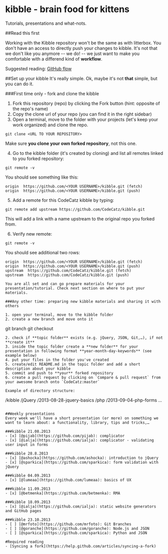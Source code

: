 kibble - brain food for kittens
======

Tutorials, presentations and what-nots.

##Read this first

Working with the Kibble repository won't be the same as with litterbox. You don't have an access to directly push your changes to kibble.
It's not that we don't like you anymore -- we do! -- we just want to make you comfortable with a differend kind of **workflow**.

Suggested reading: [GitHub flow](http://scottchacon.com/2011/08/31/github-flow.html)

##Set up your kibble
It's really simple. Ok, maybe it's not **that** simple, but you can do it.

###First time only - fork and clone the kibble

1. Fork this repository (repo) by clicking the Fork button (hint: opposite of the repo's name)
2. Copy the clone url of your repo (you can find it in the right sidebar)
3. Open a terminal, move to the folder with your projects (let's keep your work organized) and clone the repo.

 ```
 git clone <URL TO YOUR REPOSITORY>
 ```
 Make sure **you clone your own forked repository**, not this one.

4. Go to the kibble folder (it's created by cloning) and list all remotes linked to you forked repository:
 ```
 git remote -v
 ```
 You should see something like this:
 ```
 origin  https://github.com/<YOUR USERNAME>/kibble.git (fetch)
 origin  https://github.com/<YOUR USERNAME>/kibble.git (push)
 ```

5. Add a remote for this CodeCatz kibble by typing:
  ```
  git remote add upstream https://github.com/CodeCatz/kibble.git
  ```
  This will add a link with a name upstream to the original repo you forked from.

6. Verify new remote:
  ```
  git remote -v
  ```
  You should see additional two rows:
  ```
  origin  https://github.com/<YOUR USERNAME>/kibble.git (fetch)
  origin  https://github.com/<YOUR USERNAME>/kibble.git (push)
  upstream  https://github.com/CodeCatz/kibble.git (fetch)
  upstream  https://github.com/CodeCatz/kibble.git (push)

You are all set and can go prepare materials for your presentation/tutorial. Check next section on where to put your materials.

###Any other time: preparing new kibble materials and sharing it with others

1. open your terminal, move to the kibble folder
2. create a new branch and move onto it
```
git branch <my-awesome-branch>
git checkout <my-awesome-branch>
```
2. check if **topic folder** exists (e.g. jQuery, JSON, Git,…), if not **create it**
3. inside the topic folder create a **new folder** for your presentation in following format **year-month-day-keywords** (see example below)
4. put your files in the folder you've created
5. create/edit README.md in the topic folder and add a short description about your kibble
5. commit and push to **your** forked repository
6. create a pull request by clicking on `Compare & pull request` from your awesome branch onto `CodeCatz:master`

Example of directory structure:
```
/kibble
 /jQuery
  /2013-08-28-jquery-basics
 /php
  /2013-09-04-php-forms
 …
```

##Weekly presentations
Every week we'll have a short presentation (or more) on something we want to learn about: a functionality, library, tips and tricks,…

###kibble 21.08.2013
- [x] [@pijab](https://github.com/pijab): complicator
- [x] [@ialja](https://github.com/ialja): complicator - validating user input in forms

###kibble 28.8.2013
- [x] [@ashocka](https://github.com/ashocka): introduction to jQuery
- [x] [@sparkica](https://github.com/sparkica): form validation with jQuery

###kibble 04.09.2013
- [x] [@lumeaa](https://github.com/lumeaa): basics of UX

###kibble 11.09.2013
- [x] [@betmenka](https://github.com/betmenka): RMA

###kibble 18.09.2013
- [x] [@ialja](https://github.com/ialja): static website generators and GitHub pages

###kibble 23.10.2013
- [ ] [@mrfoto](https://github.com/mrfoto): Git Branches
- [ ] [@goranche](https://github.com/goranche): Node.js and JSON
- [ ] [@sparkica](https://github.com/sparkica): Python and JSON

#Required reading
- [Syncing a fork](https://help.github.com/articles/syncing-a-fork)
